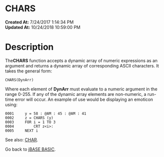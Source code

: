 # CHARS

**Created At:** 7/24/2017 1:14:34 PM  
**Updated At:** 10/24/2018 10:59:00 PM  


# Description

The**CHARS** function accepts a dynamic array of numeric expressions as an argument and returns a dynamic array of corresponding ASCII characters. It takes the general form:

```
CHARS(DynArr)
```

Where each element of **DynArr** must evaluate to a numeric argument in the range 0-255. If any of the dynamic array elements are non-numeric, a run-time error will occur. An example of use would be displaying an emoticon using:

```
0001     y = 58 : @AM : 45 : @AM : 41
0002     z = CHARS (y)
0003     FOR i = 1 TO 3
0004         CRT z<i>:
0005     NEXT i
```



See also: [CHAR](/36868-jbase-basic/264327-char).

Go back to [jBASE BASIC](263498-jbase-basic).
